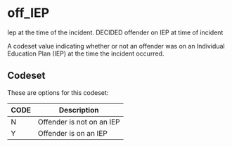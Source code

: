 
# off_IEP

Iep at the time of the incident. DECIDED offender on IEP at time of incident

A codeset value indicating whether or not an offender was on an Individual Education Plan (IEP) at the time the incident occurred.

## Codeset

These are options for this codeset:

| CODE   | Description               |
|--------|---------------------------|
| N      | Offender is not on an IEP |
| Y      | Offender is on an IEP     |

    